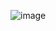 ![image](https://user-images.githubusercontent.com/72255681/141804479-ba96c3e8-32ac-4e40-b8da-da43b4c7e9c3.png)
